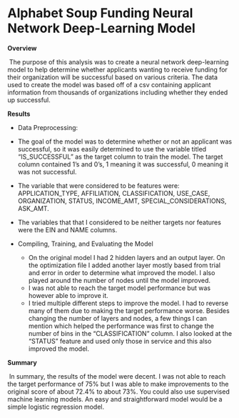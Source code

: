 # Alphabet Soup Funding Neural Network Deep-Learning Model

**Overview**

​        The purpose of this analysis was to create a neural network deep-learning model to help determine whether applicants wanting to receive funding for their organization will be successful based on various criteria. The data used to create the model was based off of a csv containing applicant information from thousands of organizations including whether they ended up successful.

**Results**

-    Data Preprocessing:
  - The goal of the model was to determine whether or not an applicant was successful, so it was easily determined to use the variable titled “IS_SUCCESSFUL” as the target column to train the model. The target column contained 1’s and 0’s, 1 meaning it was successful, 0 meaning it was not successful.
  - The variable that  were considered to be features were: APPLICATION_TYPE, AFFILIATION, CLASSIFICATION, USE_CASE, ORGANIZATION, STATUS, INCOME_AMT, SPECIAL_CONSIDERATIONS, ASK_AMT.
  -  The variables that that I considered to be neither targets nor features were the EIN and NAME columns.

- Compiling, Training, and Evaluating the Model
  - On the original model I had 2 hidden layers and an output layer. On the optimization file I added another layer mostly based from trial and error in order to determine what improved the model. I also played around the number of nodes until the model improved. 
  - I was not able to reach the target model performance but was however able to improve it.
  - I tried multiple different steps to improve the model. I had to reverse many of them due to making the target performance worse. Besides changing the number of layers and nodes, a few things I can mention which helped the performance was first to change the number of bins in the “CLASSIFICATION” column. I also looked at the “STATUS” feature and used only those in service and this also improved the model.

**Summary**

​        In summary, the results of the model were decent. I was not able to reach the target performance of 75% but I was able to make improvements to the original score of about 72.4% to about 73%. You could also use supervised machine learning models. An easy and straightforward model would be a simple logistic regression model.

 
